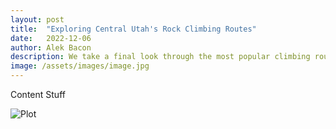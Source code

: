 ```yaml
---
layout: post
title:  "Exploring Central Utah's Rock Climbing Routes"
date:   2022-12-06
author: Alek Bacon
description: We take a final look through the most popular climbing routes here in Central Utah.
image: /assets/images/image.jpg
---
```


Content
Stuff

![Plot](https://user-images.githubusercontent.com/112503027/206342958-dc9bd163-f877-4396-b4d4-f5882ac9eeaf.png)





